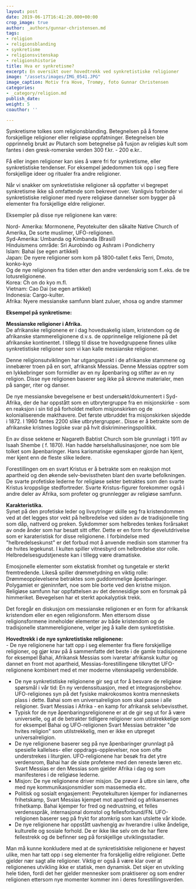 ```yaml
---
layout: post
date: 2019-06-17T16:41:20.000+00:00
crop_image: true
author: _authors/gunnar-christensen.md
tags:
- religion
- religionsblanding
- synkretisme
- religionsvitenskap
- religionshistorie
title: Hva er synkretisme?
excerpt: En oversikt over hovedtrekk ved synkretistiske religioner
image: "/assets/images/IMG_0541.JPG"
image_caption: Motiv fra Hove, Tromøy, foto Gunnar Christensen
categories:
- _category/religion.md
publish_date: 
weight: 5
coauthor: ''

---
```

Synkretisme tolkes som religionsblanding. Betegnelsen på å forene forskjellige religioner eller religiøse oppfatninger. Betegnelsen ble opprinnelig brukt av Plutarch som betegnelse på fusjon av religiøs kult som fantes i den gresk-romerske verden 300 f.kr. - 200 e.kr..

Få eller ingen religioner kan sies å være fri for synkretisme, eller synkretistiske tendenser. For eksempel jødedommen tok opp i seg flere forskjellige ideer og ritualer fra andre religioner.

Når vi snakker om synkretistiske religioner så oppfatter vi begrepet synkretisme ikke så omfattende som bekrevet over. Vanligvis forbinder vi synkretistiske religioner med nyere religiøse dannelser som bygger på elementer fra forskjellige eldre religioner.

Eksempler på disse nye religionene kan være:

Nord- Amerika: Mormonene, Peyotekulter den såkalte Native Church of Amerika, De sorte muslimer, UFO-religionen.  
Syd-Amerika: Umbanda og Kimbanda (Brasil)  
Hinduismens område: Sri Aurobindo og Ashram i Pondicherry  
Islam: Bahai (se egen artikkel)  
Japan: De nyere religioner som kom på 1800-tallet f.eks Terri, Dmoto, konko-kyo  
Og de nye religionen fra tiden etter den andre verdenskrig som f..eks. de tre lotusreligionene.  
Korea: Ch on do kyo m.fl.  
Vietnam: Cao Dai (se egen artikkel)  
Indonesia: Cargo-kulter.  
Afrika: Nyere messianske samfunn blant zuluer, xhosa og andre stammer

**Eksempel på synkretisme:**

**Messianske religioner i Afrika.**  
De afrikanske religionene er i dag hovedsakelig islam, kristendom og de afrikanske stammereligionene d.v.s. de opprinnelige religionene på det afrikanske kontinentet. I tillegg til disse tre hovedgruppene finnes ulike synkretistiske religioner som vi kan kalle messianske religioner.

Denne religionsutviklingen har utgangspunkt i de afrikanske stammene og innebærer troen på en sort, afrikansk Messias. Denne Messias opptrer som en lykkebringer som formidler av en ny åpenbaring og stifter av en ny religion. Disse nye religionen baserer seg ikke på skrevne materialer, men på sanger, riter og danser.

De nye messianske bevegelsene er best undersøkt/dokumentert i Syd-Afrika, der de har oppstått som en utbrytergruppe fra en misjonskirke - som en reaksjon i sin tid på forholdet mellom misjonskirken og de kolonialiserende makthavere. Det første utbruddet fra misjonskirken skjedde i 1872. I 1960 fantes 2200 slike utbrytergrupper.. Disse er å betrakte som de afrikanske kristnes logiske svar på hvit diskrimineringspolitikk.

En av disse sektene er Nagareth Babtist Church som ble grunnlagt i 1911 av Isaah Shembe ( f. 1870). Han hadde hørselshallusinasjoner, noe som ble tolket som åpenbaringer. Hans karismatiske egenskaper gjorde han kjent, mer kjent enn de fleste slike ledere.

Forestillingen om en svart Kristus er å betrakte som en reaksjon mot apartheid og den økende selv-bevisstheten blant den svarte befolkningen. De svarte profetiske lederne for religiøse sekter betraktes som den svarte Kristus kroppslige stedfortreder. Svarte Kristus-figurer forekommer også i andre deler av Afrika, som profeter og grunnlegger av religiøse samfunn.

**Karakteristika.**  
Synet på den profetiske leder og livsytringer skille seg fra kristendommen ved at det legges stor vekt på helbredelse ved siden av de tradisjonelle ting som dåp, nattverd og preken. Sykdommer som helbredes tenkes forårsaket av onde ånder som har besatt sitt offer. Dette er en form for djevelutdrivelse som er karateristisk for disse religionene. I forbindelse med "helbredelseskunst" er det forbud mot å anvende medisin som stammer fra de hvites legekunst. I kulten spiller vitnesbyrd om helbredelse stor rolle. Helbredelsesgudstjeneste kan i tillegg være dramatiske.

Emosjonelle elementer som ekstatisk fromhet og tungetale er sterkt fremtredende. Likeså spiller drømmetydning en viktig rolle: Drømmeopplevelsene betraktes som guddommelige åpenbaringer. Polygamiet er gjeninnført, noe som ble borte ved den kristne misjon. Religiøse samfunn har oppfattelsen av det dennesidige som en forsmak på himmeriket. Bevegelsen har et sterkt apokalyptisk trekk.

Det foregår en diskusjon om messianske religionen er en form for afrikansk kristendom eller en egen religionsform. Men ettersom disse religionsformene inneholder elementer av både kristendom og de tradisjonelle stammereligionene, velger jeg å kalle dem synkretistiske.

**Hovedtrekk i de nye synkretistiske religionene:**  
\- De nye religionene har tatt opp i seg elementer fra flere forskjellige religioner, og gjør krav på å sammenfatte det beste i de gamle tradisjonene for eksempel Bahai, Afrikansk Messias som ivaretar afrikansk kultur og dannet en front mot apartheid, Messias-forestillingene tilknyttet UFO-religionene kombinert med et mer moderne vitenskapelig verdensbilde.

* De nye synkretistiske religionene gir seg ut for å besvare de religiøse spørsmål i vår tid: En ny verdenssituasjon, med et integrasjonsbehov. UFO-religiones syn på det fysiske makrokosmos kontra menneskets plass i dette. Bahai som en universalreligion som skal passe i alle religioner. Svart Messias i Afrika - en kamp for afrikansk selvbevissthet.
* Typisk for de nye åpenbaringsreligionene er at de gir seg ut for å være universelle, og at de betrakter tidligere religioner som utilstrekkelige som for eksempel Bahai og UFO-religionen Svart Messias betrakter "de hvites religion" som utilstrekkelig, men er ikke en utpreget universalreligion.
* De nye religionene baserer seg på nye åpenbaringer grunnlagt på spesielle kallelses- eller oppdrags-opplevelser, noe som ofte understrekes i liturgien. UFO-religionene har besøk fra det ytre verdensrom, Bahai har de siste profetene med den reneste læren etc. Svart Messias er den Messias som gjelder Afrika i dag og som manifesteres i de religiøse lederne.
* Misjon: De nye religionene driver misjon. De prøver å utbre sin lære, ofte med nye kommunikasjonsmidler som massemedia etc.
* Politisk og sosialt engasjement: Peyotekulturen kjemper for indianernes frihetskamp, Svart Messias kjempet mot apartheid og afrikansernes frihetkamp. Bahai kjemper for fred og nedrustning, et felles verdensspråk, internasjonal domstol og fellesforbund/FN. UFO-religionen baserer seg på frykt for atomkrig som kan utslette vår klode.
* De nye religionene har oppstått uavhengig av hverandre i ulike åndelige, kulturelle og sosiale forhold. De er ikke like selv om de har flere fellestrekk og de befinner seg på forskjellige utviklingsstadier.

Man må kunne konkludere med at de synkretisktiske religionene er høyest ulike, men har tatt opp i seg elementer fra forskjellig eldre religioner. Dette gjelder nær sagt alle religioner. Viktig er også å være klar over at religionenes utvikling ikke er statisk, men dynamisk. Det skjer en utvikling hele tiden, fordi det her gjelder mennesker som praktiserer og som endrer religionen ettersom nye momenter kommer inn i deres forestillingsverden.